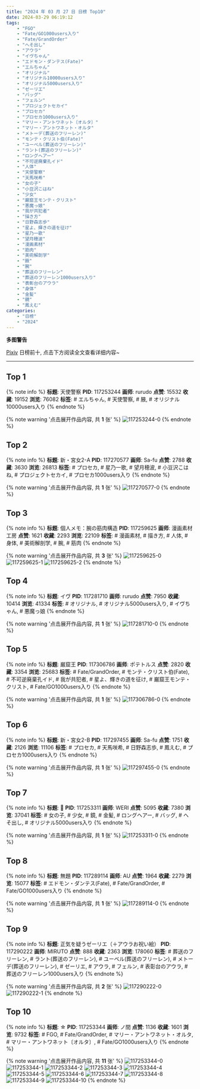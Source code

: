 ```yaml
---
title: "2024 年 03 月 27 日 日榜 Top10"
date: 2024-03-29 06:19:12
tags:
    - "FGO"
    - "Fate/GO1000users入り"
    - "Fate/GrandOrder"
    - "へそ出し"
    - "アウラ"
    - "イヴちゃん"
    - "エドモン・ダンテス(Fate)"
    - "エルちゃん"
    - "オリジナル"
    - "オリジナル10000users入り"
    - "オリジナル5000users入り"
    - "ゼーリエ"
    - "バッグ"
    - "フェルン"
    - "プロジェクトセカイ"
    - "プロセカ"
    - "プロセカ1000users入り"
    - "マリー・アントワネット〔オルタ〕"
    - "マリー・アントワネット・オルタ"
    - "メトーデ(葬送のフリーレン)"
    - "モンテ・クリスト伯(Fate)"
    - "ユーベル(葬送のフリーレン)"
    - "ラント(葬送のフリーレン)"
    - "ロングヘアー"
    - "不可逆廃棄孔イド"
    - "人体"
    - "天使警察"
    - "天馬咲希"
    - "女の子"
    - "小豆沢こはね"
    - "少女"
    - "巌窟王モンテ・クリスト"
    - "悪魔っ娘"
    - "我が共犯者"
    - "描き方"
    - "日野森志歩"
    - "星よ、輝きの道を征け"
    - "星乃一歌"
    - "望月穂波"
    - "漫画素材"
    - "筋肉"
    - "美術解剖学"
    - "腋"
    - "腕"
    - "葬送のフリーレン"
    - "葬送のフリーレン1000users入り"
    - "表彰台のアウラ"
    - "身体"
    - "金髪"
    - "鏡"
    - "鳳えむ"
categories:
    - "日榜"
    - "2024"
---
```


<i class="fa fa-triangle-exclamation"></i>**多图警告**<i class="fa fa-triangle-exclamation"></i>

[Pixiv](https://www.pixiv.net/) 日榜前十, 点击下方阅读全文查看详细内容~

<!-- more -->

---

## Top 1

{% note info %}
**标题**: 天使警察
**PID**: 117253244 **画师**: rurudo
**点赞**: 15532 **收藏**: 19152 **浏览**: 76082
**标签**: # エルちゃん, # 天使警察, # 腋, # オリジナル10000users入り
{% endnote %}

{% note warning '点击展开作品内容, 共 **1** 张' %}
![117253244-0](https://i.pixiv.re/img-original/img/2024/03/26/00/00/08/117253244_p0.jpg)
{% endnote %}

## Top 2

{% note info %}
**标题**: 新・宮女2-A
**PID**: 117270577 **画师**: Sa-fu
**点赞**: 2788 **收藏**: 3630 **浏览**: 26813
**标签**: # プロセカ, # 星乃一歌, # 望月穂波, # 小豆沢こはね, # プロジェクトセカイ, # プロセカ1000users入り
{% endnote %}

{% note warning '点击展开作品内容, 共 **1** 张' %}
![117270577-0](https://i.pixiv.re/img-original/img/2024/03/26/17/53/13/117270577_p0.jpg)
{% endnote %}

## Top 3

{% note info %}
**标题**: 個人メモ：腕の筋肉構造
**PID**: 117259625 **画师**: 漫画素材工房
**点赞**: 1621 **收藏**: 2293 **浏览**: 22109
**标签**: # 漫画素材, # 描き方, # 人体, # 身体, # 美術解剖学, # 腕, # 筋肉
{% endnote %}

{% note warning '点击展开作品内容, 共 **3** 张' %}
![117259625-0](https://i.pixiv.re/img-original/img/2024/03/26/06/00/09/117259625_p0.jpg)
![117259625-1](https://i.pixiv.re/img-original/img/2024/03/26/06/00/09/117259625_p1.jpg)
![117259625-2](https://i.pixiv.re/img-original/img/2024/03/26/06/00/09/117259625_p2.jpg)
{% endnote %}

## Top 4

{% note info %}
**标题**: イヴ
**PID**: 117281710 **画师**: rurudo
**点赞**: 7950 **收藏**: 10414 **浏览**: 41334
**标签**: # オリジナル, # オリジナル5000users入り, # イヴちゃん, # 悪魔っ娘
{% endnote %}

{% note warning '点击展开作品内容, 共 **1** 张' %}
![117281710-0](https://i.pixiv.re/img-original/img/2024/03/27/00/00/05/117281710_p0.png)
{% endnote %}

## Top 5

{% note info %}
**标题**: 巌窟王
**PID**: 117306786 **画师**: ポテトルス
**点赞**: 2820 **收藏**: 3354 **浏览**: 25683
**标签**: # Fate/GrandOrder, # モンテ・クリスト伯(Fate), # 不可逆廃棄孔イド, # 我が共犯者, # 星よ、輝きの道を征け, # 巌窟王モンテ・クリスト, # Fate/GO1000users入り
{% endnote %}

{% note warning '点击展开作品内容, 共 **1** 张' %}
![117306786-0](https://i.pixiv.re/img-original/img/2024/03/27/22/47/05/117306786_p0.jpg)
{% endnote %}

## Top 6

{% note info %}
**标题**: 新・宮女2-B
**PID**: 117297455 **画师**: Sa-fu
**点赞**: 1751 **收藏**: 2126 **浏览**: 11106
**标签**: # プロセカ, # 天馬咲希, # 日野森志歩, # 鳳えむ, # プロセカ1000users入り
{% endnote %}

{% note warning '点击展开作品内容, 共 **1** 张' %}
![117297455-0](https://i.pixiv.re/img-original/img/2024/03/27/17/03/31/117297455_p0.jpg)
{% endnote %}

## Top 7

{% note info %}
**标题**: 🖤
**PID**: 117253311 **画师**: WERI
**点赞**: 5095 **收藏**: 7380 **浏览**: 37041
**标签**: # 女の子, # 少女, # 鏡, # 金髪, # ロングヘアー, # バッグ, # へそ出し, # オリジナル5000users入り
{% endnote %}

{% note warning '点击展开作品内容, 共 **1** 张' %}
![117253311-0](https://i.pixiv.re/img-original/img/2024/03/26/00/00/23/117253311_p0.png)
{% endnote %}

## Top 8

{% note info %}
**标题**: 無題
**PID**: 117289114 **画师**: AU
**点赞**: 1964 **收藏**: 2279 **浏览**: 15077
**标签**: # エドモン・ダンテス(Fate), # Fate/GrandOrder, # Fate/GO1000users入り
{% endnote %}

{% note warning '点击展开作品内容, 共 **1** 张' %}
![117289114-0](https://i.pixiv.re/img-original/img/2024/03/27/07/42/20/117289114_p0.png)
{% endnote %}

## Top 9

{% note info %}
**标题**: 正気を疑うゼーリエ（＋アウラお祝い絵）
**PID**: 117290222 **画师**: MIRUTO
**点赞**: 888 **收藏**: 2363 **浏览**: 178060
**标签**: # 葬送のフリーレン, # ラント(葬送のフリーレン), # ユーベル(葬送のフリーレン), # メトーデ(葬送のフリーレン), # ゼーリエ, # アウラ, # フェルン, # 表彰台のアウラ, # 葬送のフリーレン1000users入り
{% endnote %}

{% note warning '点击展开作品内容, 共 **2** 张' %}
![117290222-0](https://i.pixiv.re/img-original/img/2024/03/27/09/12/07/117290222_p0.jpg)
![117290222-1](https://i.pixiv.re/img-original/img/2024/03/27/09/12/07/117290222_p1.jpg)
{% endnote %}

## Top 10

{% note info %}
**标题**: ☆
**PID**: 117253344 **画师**: ノ間
**点赞**: 1136 **收藏**: 1601 **浏览**: 9732
**标签**: # FGO, # Fate/GrandOrder, # マリー・アントワネット・オルタ, # マリー・アントワネット〔オルタ〕, # Fate/GO1000users入り
{% endnote %}

{% note warning '点击展开作品内容, 共 **11** 张' %}
![117253344-0](https://i.pixiv.re/img-original/img/2024/03/26/00/00/29/117253344_p0.jpg)
![117253344-1](https://i.pixiv.re/img-original/img/2024/03/26/00/00/29/117253344_p1.jpg)
![117253344-2](https://i.pixiv.re/img-original/img/2024/03/26/00/00/29/117253344_p2.jpg)
![117253344-3](https://i.pixiv.re/img-original/img/2024/03/26/00/00/29/117253344_p3.jpg)
![117253344-4](https://i.pixiv.re/img-original/img/2024/03/26/00/00/29/117253344_p4.jpg)
![117253344-5](https://i.pixiv.re/img-original/img/2024/03/26/00/00/29/117253344_p5.jpg)
![117253344-6](https://i.pixiv.re/img-original/img/2024/03/26/00/00/29/117253344_p6.jpg)
![117253344-7](https://i.pixiv.re/img-original/img/2024/03/26/00/00/29/117253344_p7.jpg)
![117253344-8](https://i.pixiv.re/img-original/img/2024/03/26/00/00/29/117253344_p8.jpg)
![117253344-9](https://i.pixiv.re/img-original/img/2024/03/26/00/00/29/117253344_p9.jpg)
![117253344-10](https://i.pixiv.re/img-original/img/2024/03/26/00/00/29/117253344_p10.jpg)
{% endnote %}
